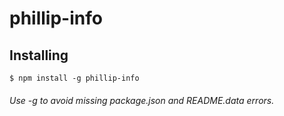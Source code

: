 # phillip-info

## Installing

```
$ npm install -g phillip-info
```

###### Use -g to avoid missing package.json and README.data errors.
